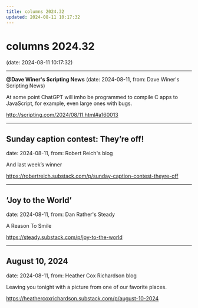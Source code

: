 ```yaml
---
title: columns 2024.32
updated: 2024-08-11 10:17:32
---
```


# columns 2024.32

(date: 2024-08-11 10:17:32)

---

**@Dave Winer's Scripting News** (date: 2024-08-11, from: Dave Winer's Scripting News)

At some point ChatGPT will imho be programmed to compile C apps to JavaScript, for example, even large ones with bugs. 

<http://scripting.com/2024/08/11.html#a160013>

---

## Sunday caption contest: They’re off!

date: 2024-08-11, from: Robert Reich's blog

And last week&#8217;s winner 

<https://robertreich.substack.com/p/sunday-caption-contest-theyre-off>

---

## ’Joy to the World’

date: 2024-08-11, from: Dan Rather's Steady

A Reason To Smile 

<https://steady.substack.com/p/joy-to-the-world>

---

## August 10, 2024

date: 2024-08-11, from: Heather Cox Richardson blog

Leaving you tonight with a picture from one of our favorite places. 

<https://heathercoxrichardson.substack.com/p/august-10-2024>

